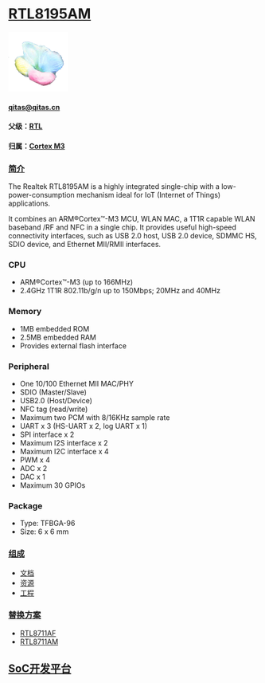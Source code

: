 ﻿# [RTL8195AM](https://github.com/sochub/RTL8195AM) 
[![sites](SoC/qitas.png)](http://www.qitas.cn) 
####  qitas@qitas.cn
#### 父级：[RTL](https://github.com/sochub/RTL)
#### 归属：[Cortex M3](https://github.com/sochub/CM3) 

### [简介](https://github.com/sochub/RTL8195AM/wiki)

The Realtek RTL8195AM is a highly integrated single-chip with a low-power-consumption mechanism ideal for IoT (Internet of Things) applications. 

It combines an ARM®Cortex™-M3 MCU, WLAN MAC, a 1T1R capable WLAN baseband /RF and NFC in a single chip. It provides useful high-speed connectivity interfaces, such as USB 2.0 host, USB 2.0 device, SDMMC HS, SDIO device, and Ethernet MII/RMII interfaces. 

### CPU

* ARM®Cortex™-M3 (up to 166MHz)
* 2.4GHz 1T1R 802.11b/g/n up to 150Mbps; 20MHz and 40MHz

### Memory

* 1MB embedded ROM
* 2.5MB embedded RAM
* Provides external flash interface

### Peripheral

* One 10/100 Ethernet MII MAC/PHY
* SDIO (Master/Slave)
* USB2.0 (Host/Device)
* NFC tag (read/write)
* Maximum two PCM with 8/16KHz sample rate
* UART x 3 (HS-UART x 2, log UART x 1)
* SPI interface x 2
* Maximum I2S interface x 2
* Maximum I2C interface x 4
* PWM x 4
* ADC x 2
* DAC x 1
* Maximum 30 GPIOs

### Package

* Type: TFBGA-96
* Size: 6 x 6 mm

### [组成](https://github.com/sochub/RTL8195AM)

- [文档](docs/)
- [资源](src/)
- [工程](project/)

### [替换方案](https://github.com/sochub/RTL8195AM)

- [RTL8711AF](https://github.com/sochub/RTL8711AF) 
- [RTL8711AM](https://github.com/sochub/RTL8711AM)

##  [SoC开发平台](http://www.qitas.cn)  
